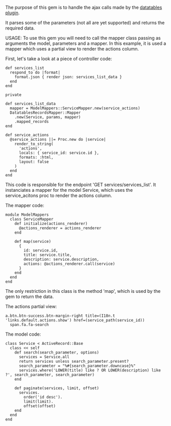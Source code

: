 The purpose of this gem is to handle the ajax calls made by the [datatables plugin](https://datatables.net).

It parses some of the parameters (not all are yet supported) and returns the required data.

USAGE:
To use this gem you will need to call the mapper class passing as arguments the model, parameters and a mapper. In this
example, it is used a mapper which uses a partial view to render the actions column.

First, let's take a look at a piece of controller code:
```erb
def services_list
  respond_to do |format|
    format.json { render json: services_list_data }
  end
end

private

def services_list_data
  mapper = ModelMappers::ServiceMapper.new(service_actions)
  DatatablesRecordsMapper::Mapper
    .new(Service, params, mapper)
    .mapped_records
end

def service_actions
  @service_actions ||= Proc.new do |service|
    render_to_string(
      'actions',
      locals: { service_id: service.id },
      formats: :html,
      layout: false
    )
  end
end
```

This code is responsible for the endpoint 'GET services/services_list'. It instanciates a mapper for the model Service,
which uses the service_acitons proc to render the actions column.

The mapper code:
```erb
module ModelMappers
  class ServiceMapper
    def initialize(actions_renderer)
      @actions_renderer = actions_renderer
    end

    def map(service)
      {
        id: service.id,
        title: service.title,
        description: service.description,
        actions: @actions_renderer.call(service)
      }
    end
  end
end
```

The only restriction in this class is the method 'map', which is used by the gem to return the data.

The actions partial view:
```erb
a.btn.btn-success.btn-margin-right title=(I18n.t 'links.default.actions.show') href=(service_path(service_id))
  span.fa.fa-search
```

The model code:
```erb
class Service < ActiveRecord::Base
  class << self
    def search(search_parameter, options)
      services = Service.all
      return services unless search_parameter.present?
      search_parameter = "%#{search_parameter.downcase}%"
      services.where('LOWER(title) like ? OR LOWER(description) like ?', search_parameter, search_parameter)
    end

    def paginate(services, limit, offset)
      services.
        order('id desc').
        limit(limit).
        offset(offset)
    end
  end
end
```
